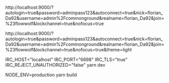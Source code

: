 http://localhost:9000/?autologin=true&password=adminpass123&autoconnect=true&nick=florian_Da92&username=admin%2Fcommonground&realname=florian_Da92&join=%23flowwolf&lockchannel=true&nofocus=true


http://localhost:9000/?autologin=true&password=adminpass123&autoconnect=true&nick=florian_Da92&username=admin%2Fcommonground&realname=florian_Da92&join=%23flowwolf&lockchannel=true&nofocus=true&theme=light

IRC_HOST="localhost" IRC_PORT="6698" IRC_TLS="true" IRC_REJECT_UNAUTHORIZED="false" yarn dev




 NODE_ENV=production yarn build